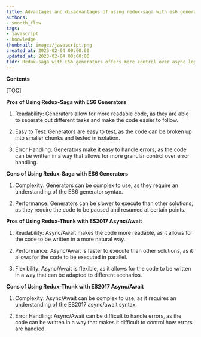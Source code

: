 ```yaml
---
title: Advantages and disadvantages of using redux-saga with es6 generators compared to redux-thunk with es2017 async/await
authors:
- smooth_flow
tags:
- javascript
- knowledge
thumbnail: images/javascript.png
created_at: 2023-02-04 00:00:00
updated_at: 2023-02-04 00:00:00
tldr: Redux-saga with ES6 generators offers more control over async logic, while redux-thunk with ES2017 async/await provides a more concise syntax.
---
```


**Contents**

[TOC]

**Pros of Using Redux-Saga with ES6 Generators**

1. Readability: Generators allow for more readable code, as they are able to separate out different tasks and make the code easier to follow.

2. Easy to Test: Generators are easy to test, as the code can be broken up into smaller chunks and tested in isolation.

3. Error Handling: Generators make it easy to handle errors, as the code can be written in a way that allows for more granular control over error handling.

**Cons of Using Redux-Saga with ES6 Generators**

1. Complexity: Generators can be complex to use, as they require an understanding of the ES6 generator syntax.

2. Performance: Generators can be slower to execute than other solutions, as they require the code to be paused and resumed at certain points.

**Pros of Using Redux-Thunk with ES2017 Async/Await**

1. Readability: Async/Await makes the code more readable, as it allows for the code to be written in a more natural way.

2. Performance: Async/Await is faster to execute than other solutions, as it allows for the code to be executed in parallel.

3. Flexibility: Async/Await is flexible, as it allows for the code to be written in a way that can be adapted to different scenarios.

**Cons of Using Redux-Thunk with ES2017 Async/Await**

1. Complexity: Async/Await can be complex to use, as it requires an understanding of the ES2017 async/await syntax.

2. Error Handling: Async/Await can be difficult to handle errors, as the code can be written in a way that makes it difficult to control how errors are handled.
